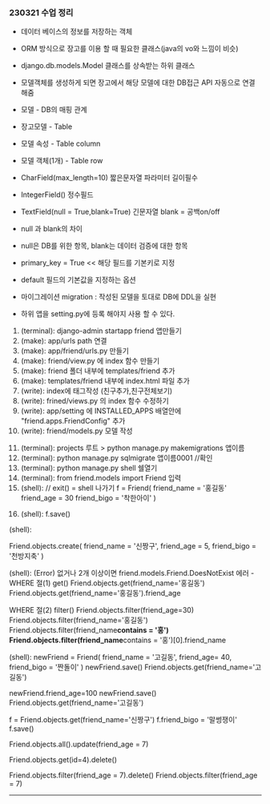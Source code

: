 ### 230321 수업 정리

- 데이터 베이스의 정보를 저장하는 객체
- ORM 방식으로 장고를 이용 할 때 필요한 클래스(java의 vo와 느낌이 비슷)
- django.db.models.Model 클래스를 상속받는 하위 클래스
- 모델객체를 생성하게 되면 장고에서 해당 모델에 대한 DB접근 API 자동으로 연결해줌

- 모델 - DB의 매핑 관계
- 장고모델 - Table
- 모델 속성 - Table column
- 모델 객체(1개) - Table row

- CharField(max_length=10) 짧은문자열 파라미터 길이필수
- IntegerField() 정수필드
- TextField(null = True,blank=True) 긴문자열 blank = 공백on/off
- null 과 blank의 차이
- null은 DB를 위한 항목, blank는 데이터 검증에 대한 항목
- primary_key = True << 해당 필드를 기본키로 지정
- default 필드의 기본값을 지정하는 옵션

- 마이그레이션 migration : 작성된 모델을 토대로 DB에 DDL을 실현
- 하위 앱을 setting.py에 등록 해야지 사용 할 수 있다.

1. (terminal): django-admin startapp friend 앱만들기
2. (make): app/urls path 연결
3. (make): app/friend/urls.py 만들기
4. (make): friend/view.py 에 index 함수 만들기
5. (make): friend 폴더 내부에 templates/friend 추가
6. (make): templates/friend 내부에 index.html 파일 추가
7. (write): index에 태그작성 (친구추가,친구전체보기)
8. (write): frined/views.py 의 index 함수 수정하기
9. (write): app/setting 에 INSTALLED_APPS 배열안에 "friend.apps.FriendConfig" 추가
10. (write): friend/models.py 모델 작성
<!-- 오타나면 다시만들기 -->
11. (terminal): projects 루트 > python manage.py makemigrations 앱이름
12. (terminal): python manage.py sqlmigrate 앱이름0001 //확인
13. (terminal): python manage.py shell 쉘열기
14. (terminal): from friend.models import Friend 입력
15. (shell): // exit() = shell 나가기
    f = Friend(
    friend_name = '홍길동'
    friend_age = 30
    friend_bigo = '착한아이'
    )

<!-- INSERT문 실행(1) -->

16. (shell):
    f.save()

<!-- SELECT * FROM table; -->
<!-- Friend.objects.all() //들어간 모든 객체 확인 -->
<!-- Friend.objects.all()[0] //들어간 모든 객체 확인 -->

(shell):

<!-- INSERT문 실행(2) -->

Friend.objects.create(
friend_name = '신짱구',
friend_age = 5,
friend_bigo = '천방지축'
)

<!-- 찾기  -->

(shell):
(Error) 없거나 2개 이상이면 friend.models.Friend.DoesNotExist 에러
-WHERE 절(1) get()
Friend.objects.get(friend_name='홍길동')
Friend.objects.get(friend_name='홍길동').friend_age

WHERE 절(2) filter()
Friend.objects.filter(friend_age=30)
Friend.objects.filter(friend_name='홍길동')
Friend.objects.filter(friend_name**contains = '홍')
Friend.objects.filter(friend_name**contains = '홍')[0].friend_name

(shell):
newFriend = Friend(
friend_name = '고길동',
friend_age= 40,
friend_bigo = '짠돌이'
)
newFriend.save()
Friend.objects.get(friend_name='고길동')

<!-- 데이터수정(1) -->

newFriend.friend_age=100
newFriend.save()
Friend.objects.get(friend_name='고길동')

<!-- 데이터수정(2) -->

f = Friend.objects.get(friend_name='신짱구')
f.friend_bigo = '말썽쟁이'
f.save()

<!-- 데이터수정(3) -->

Friend.objects.all().update(friend_age = 7)

<!-- 데이터 삭제(1) -->

Friend.objects.get(id=4).delete()

<!-- 데이터 삭제(2) -->

Friend.objects.filter(friend_age = 7).delete()
Friend.objects.filter(friend_age = 7)

---
